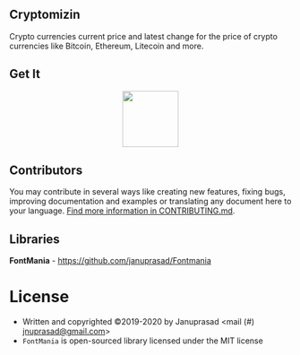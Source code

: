 ## Cryptomizin
Crypto currencies current price and latest change for the price of crypto currencies like Bitcoin, Ethereum, Litecoin and more.


## Get It
<p align="center">
  <a href="https://play.google.com/store/apps/details?id=in.habituer.crypto"><img src="https://play.google.com/intl/en_us/badges/images/generic/en_badge_web_generic.png" height="100"></a>
</p>


## Contributors

You may contribute in several ways like creating new features, fixing bugs, improving documentation and examples
or translating any document here to your language. [Find more information in CONTRIBUTING.md](CONTRIBUTING.md).

## Libraries

**FontMania** - https://github.com/januprasad/Fontmania

License
=======

  * Written and copyrighted &copy;2019-2020 by  Januprasad <mail (#) jnuprasad@gmail.com>
  * `FontMania` is open-sourced library licensed under the MIT license
